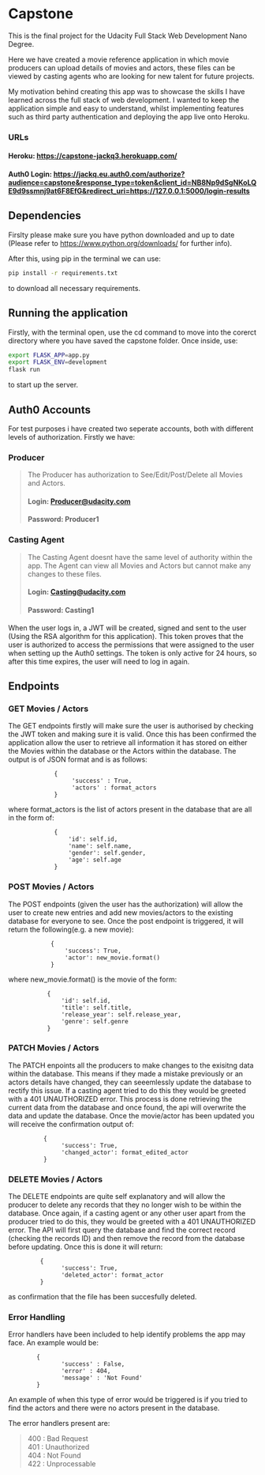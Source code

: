 # Capstone

This is the final project for the Udacity Full Stack Web Development Nano Degree.

Here we have created a movie reference application in which movie producers can upload details of movies and actors, these files can be viewed by casting agents who are looking for new talent for future projects.

My motivation behind creating this app was to showcase the skills I have learned across the full stack of web development. I wanted to keep the application simple and easy to understand, whilst implementing features such as third party authentication and deploying the app live onto Heroku.




### URLs
#### Heroku: https://capstone-jackq3.herokuapp.com/
#### Auth0 Login: https://jackq.eu.auth0.com/authorize?audience=capstone&response_type=token&client_id=NB8Np9dSgNKoLQE9d9ssmnj9at6F8EfG&redirect_uri=https://127.0.0.1:5000/login-results

## Dependencies

Firslty please make sure you have python downloaded and up to date (Please refer to https://www.python.org/downloads/ for further info). 

After this, using pip in the terminal we can use:

```bash
pip install -r requirements.txt
```

to download all necessary requirements.

## Running the application

Firstly, with the terminal open, use the cd command to move into the corerct directory where you have saved the capstone folder. Once inside, use:
```bash
export FLASK_APP=app.py
export FLASK_ENV=development
flask run
```
to start up the server.

## Auth0 Accounts

For test purposes i have created two seperate accounts, both with different levels of authorization. Firstly we have:

### Producer
> The Producer has authorization to See/Edit/Post/Delete all Movies and Actors.
>#### Login: Producer@udacity.com
>#### Password: Producer1

### Casting Agent
>The Casting Agent doesnt have the same level of authority within the app. The Agent can view all Movies and Actors but cannot make any changes to these files.
>#### Login: Casting@udacity.com
>#### Password: Casting1

When the user logs in, a JWT will be created, signed and sent to the user (Using the RSA algorithm for this application). This token proves that the user is authorized to access the permissions that were assigned to the user when setting up the Auth0 settings. The token is only active for 24 hours, so after this time expires, the user will need to log in again.

## Endpoints

### GET Movies / Actors

The GET endpoints firstly will make sure the user is authorised by checking the JWT token and making sure it is valid. Once this has been confirmed the application allow the user to retrieve all information it has stored on either the Movies within the database or the Actors within the database. The output is of JSON format and is as follows:

```
             {
                  'success' : True,
                  'actors' : format_actors
             }
```

where format_actors is the list of actors present in the database that are all in the form of:

```
             {
                 'id': self.id,
                 'name': self.name,
                 'gender': self.gender,
                 'age': self.age
             }
```

### POST Movies / Actors

The POST endpoints (given the user has the authorization) will allow the user to create new entries and add new movies/actors to the existing database for everyone to see. Once the post endpoint is triggered, it will return the following(e.g. a new movie):

```
            {
                'success': True,
                'actor': new_movie.format()
            }
```
where new_movie.format() is the movie of the form:

```
           {
               'id': self.id,
               'title': self.title,
               'release_year': self.release_year,
               'genre': self.genre
           }
```
### PATCH Movies / Actors

The PATCH enpoints all the producers to make changes to the exisitng data within the database. This means if they made a mistake previously or an actors details have changed, they can seeemlessly update the database to rectify this issue. If a casting agent tried to do this they would be greeted with a 401 UNAUTHORIZED error. This process is done retrieving the current data from the database and once found, the api will overwrite the data and update the database. Once the movie/actor has been updated you will receive the confirmation output of:

```
          {
               'success': True,
               'changed_actor': format_edited_actor
          }
```

### DELETE Movies / Actors

The DELETE endpoints are quite self explanatory and will allow the producer to delete any records that they no longer wish to be within the database. Once again, if a casting agent or any other user apart from the producer tried to do this, they would be greeted with a 401 UNAUTHORIZED error. The API will first query the database and find the correct record (checking the records ID) and then remove the record from the database before updating. Once this is done it will return:

```
         {
               'success': True,
               'deleted_actor': format_actor
         }
```
as confirmation that the file has been succesfully deleted.

### Error Handling

Error handlers have been included to help identify problems the app may face. An example would be:
```
        {
               'success' : False,
               'error' : 404,
               'message' : 'Not Found'
        }
 ```
An example of when this type of error would be triggered is if you tried to find the actors and there were no actors present in the database.

The error handlers present are:

>  400 : Bad Request  
>  401 : Unauthorized  
>  404 : Not Found  
>  422 : Unprocessable  
